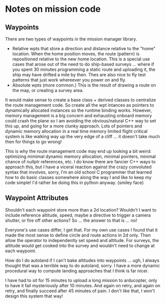 # Notes on mission code

## Waypoints

There are two types of waypoints in the mission manager library.

* Relative wpts that store a direction and distance relative to the "home"
  location.  When the home position moves, the route (pattern) is repositioned
  relative to the new home location.  This is a special use cases that arose out
  of the need to do ship-based surveys ... where if you spent 30 minutes
  programming a static route and uploading it, the ship may have drifted a mile
  by then.  Thes are also nice to fly test patterns that just work whereever you
  power on and fly.
* Absolute wpts (more common.)  This is the result of drawing a route on
  the map, or creating a survey area.

It would make sense to create a base class + derived classes to centralize the
route management code.  So create all the wpt intances as pointers to
dynamically allocated instances so the runtime binding works.  However, memory
management is a big concern and exhausting onboard memory could crash the plane
so I am avoiding the obvious/natural C++ way to set this up, and going for a
more clunky approach.  Lots of pointers and dynamic memory allocation in a real
time memory limited flight critical system is like walking way up the very edge
of a cliff ... it doesn't take much then for things to go wrong!

This is why the route management code may end up looking a bit weird: optimizing
mimimal dynamic memory allocation, minimal pointers, minimal chance of nullptr
references, etc.  I do know there are fancier C++ ways to approach this, but I
have a viceral reaction against the crazy convoluted syntax that involves,
sorry, I'm an old school C programmer that learned how to do basic classes
somewhere along the way I and like to keep my code simple!  I'd rather be doing
this in python anyway. (smiley face)

## Waypoint Attributes

Shouldn't each waypoint store more than a 2d location?  Wouldn't I want to
include reference altitude, speed, maybe a directive to trigger a camera
shutter, or fire off other actions?  So ... the answer to that is ... no!

Everyone's use cases differ, I get that.  For my own use cases I found that it
made the most sense to define circle and route actions in 2d only.  Then allow
the operator to independently set speed and altitude.  For surveys, the altitude
would get cooked into the survey and wouldn't need to change at each waypoint.

How do I do autoland if I can't bake altitudes into waypoints ... ugh, I always
thought that was a terrible way to do autoland, sorry.  I have a more dynamic
procedural way to compute landing approaches that I think is far nicer.

I have had to sit for 15 minutes to upload a long mission to arducopter, only to
have it fail mysteriously after 10 minutes.  And again on retry, and again on
retry, and finally succeed after 45 minutes of pain.  I don't like that, I won't
design this system that way!
